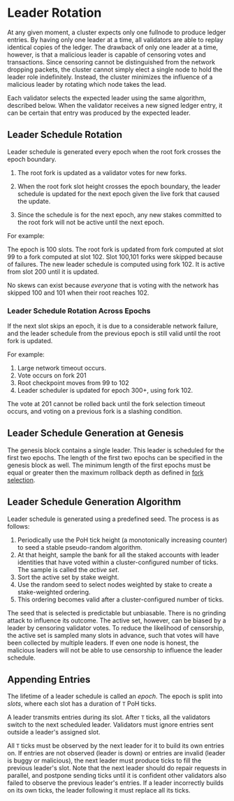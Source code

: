 # Leader Rotation

At any given moment, a cluster expects only one fullnode to produce ledger
entries. By having only one leader at a time, all validators are able to replay
identical copies of the ledger. The drawback of only one leader at a time,
however, is that a malicious leader is capable of censoring votes and
transactions. Since censoring cannot be distinguished from the network dropping
packets, the cluster cannot simply elect a single node to hold the leader role
indefinitely. Instead, the cluster minimizes the influence of a malicious
leader by rotating which node takes the lead.

Each validator selects the expected leader using the same algorithm, described
below. When the validator receives a new signed ledger entry, it can be certain
that entry was produced by the expected leader.

## Leader Schedule Rotation

Leader schedule is generated every epoch when the root fork crosses the
epoch boundary.

1. The root fork is updated as a validator votes for new forks.

2. When the root fork slot height crosses the epoch boundary, the leader
schedule is updated for the next epoch given the live fork that caused the
update.

3. Since the schedule is for the next epoch, any new stakes committed to the
root fork will not be active until the next epoch.

For example:

The epoch is 100 slots. The root fork is updated from fork computed at slot 99
to a fork computed at slot 102. Slot 100,101 forks were skipped because of
failures.  The new leader schedule is computed using fork 102.  It is active
from slot 200 until it is updated.

No skews can exist because *everyone* that is voting with the network has
skipped 100 and 101 when their root reaches 102.

### Leader Schedule Rotation Across Epochs

If the next slot skips an epoch, it is due to a considerable network failure,
and the leader schedule from the previous epoch is still valid until the root
fork is updated.

For example:

1. Large network timeout occurs.
2. Vote occurs on fork 201
3. Root checkpoint moves from 99 to 102
4. Leader scheduler is updated for epoch 300+, using fork 102.

The vote at 201 cannot be rolled back until the fork selection timeout occurs,
and voting on a previous fork is a slashing condition.

## Leader Schedule Generation at Genesis

The genesis block contains a single leader.  This leader is scheduled for the
first two epochs.  The length of the first two epochs can be specified in the
genesis block as well.  The minimum length of the first epochs must be equal or
greater then the maximum rollback depth as defined in [fork
selection](fork-selection.md).

## Leader Schedule Generation Algorithm

Leader schedule is generated using a predefined seed.  The process is as follows:

1. Periodically use the PoH tick height (a monotonically increasing counter) to
   seed a stable pseudo-random algorithm.
2. At that height, sample the bank for all the staked accounts with leader
   identities that have voted within a cluster-configured number of ticks. The
   sample is called the *active set*.
3. Sort the active set by stake weight.
4. Use the random seed to select nodes weighted by stake to create a
   stake-weighted ordering.
5. This ordering becomes valid after a cluster-configured number of ticks.

The seed that is selected is predictable but unbiasable.  There is no grinding
attack to influence its outcome. The active set, however, can be biased by a
leader by censoring validator votes. To reduce the likelihood of censorship,
the active set is sampled many slots in advance, such that votes will have been
collected by multiple leaders. If even one node is honest, the malicious
leaders will not be able to use censorship to influence the leader schedule.

## Appending Entries

The lifetime of a leader schedule is called an *epoch*. The epoch is split into
*slots*, where each slot has a duration of `T` PoH ticks.

A leader transmits entries during its slot.  After `T` ticks, all the
validators switch to the next scheduled leader. Validators must ignore entries
sent outside a leader's assigned slot.

All `T` ticks must be observed by the next leader for it to build its own
entries on. If entries are not observed (leader is down) or entries are invalid
(leader is buggy or malicious), the next leader must produce ticks to fill the
previous leader's slot. Note that the next leader should do repair requests in
parallel, and postpone sending ticks until it is confident other validators
also failed to observe the previous leader's entries. If a leader incorrectly
builds on its own ticks, the leader following it must replace all its ticks.
